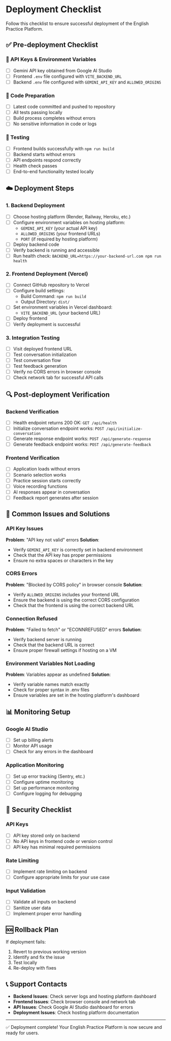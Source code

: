 # Deployment Checklist

Follow this checklist to ensure successful deployment of the English Practice Platform.

## ✅ Pre-deployment Checklist

### 🔑 API Keys & Environment Variables
- [ ] Gemini API key obtained from Google AI Studio
- [ ] Frontend `.env` file configured with `VITE_BACKEND_URL`
- [ ] Backend `.env` file configured with `GEMINI_API_KEY` and `ALLOWED_ORIGINS`

### 📁 Code Preparation
- [ ] Latest code committed and pushed to repository
- [ ] All tests passing locally
- [ ] Build process completes without errors
- [ ] No sensitive information in code or logs

### 🧪 Testing
- [ ] Frontend builds successfully with `npm run build`
- [ ] Backend starts without errors
- [ ] API endpoints respond correctly
- [ ] Health check passes
- [ ] End-to-end functionality tested locally

## ☁️ Deployment Steps

### 1. Backend Deployment
- [ ] Choose hosting platform (Render, Railway, Heroku, etc.)
- [ ] Configure environment variables on hosting platform:
  - `GEMINI_API_KEY` (your actual API key)
  - `ALLOWED_ORIGINS` (your frontend URLs)
  - `PORT` (if required by hosting platform)
- [ ] Deploy backend code
- [ ] Verify backend is running and accessible
- [ ] Run health check: `BACKEND_URL=https://your-backend-url.com npm run health`

### 2. Frontend Deployment (Vercel)
- [ ] Connect GitHub repository to Vercel
- [ ] Configure build settings:
  - Build Command: `npm run build`
  - Output Directory: `dist/`
- [ ] Set environment variables in Vercel dashboard:
  - `VITE_BACKEND_URL` (your backend URL)
- [ ] Deploy frontend
- [ ] Verify deployment is successful

### 3. Integration Testing
- [ ] Visit deployed frontend URL
- [ ] Test conversation initialization
- [ ] Test conversation flow
- [ ] Test feedback generation
- [ ] Verify no CORS errors in browser console
- [ ] Check network tab for successful API calls

## 🔍 Post-deployment Verification

### Backend Verification
- [ ] Health endpoint returns 200 OK: `GET /api/health`
- [ ] Initialize conversation endpoint works: `POST /api/initialize-conversation`
- [ ] Generate response endpoint works: `POST /api/generate-response`
- [ ] Generate feedback endpoint works: `POST /api/generate-feedback`

### Frontend Verification
- [ ] Application loads without errors
- [ ] Scenario selection works
- [ ] Practice session starts correctly
- [ ] Voice recording functions
- [ ] AI responses appear in conversation
- [ ] Feedback report generates after session

## 🚨 Common Issues and Solutions

### API Key Issues
**Problem**: "API key not valid" errors
**Solution**: 
- Verify `GEMINI_API_KEY` is correctly set in backend environment
- Check that the API key has proper permissions
- Ensure no extra spaces or characters in the key

### CORS Errors
**Problem**: "Blocked by CORS policy" in browser console
**Solution**:
- Verify `ALLOWED_ORIGINS` includes your frontend URL
- Ensure the backend is using the correct CORS configuration
- Check that the frontend is using the correct backend URL

### Connection Refused
**Problem**: "Failed to fetch" or "ECONNREFUSED" errors
**Solution**:
- Verify backend server is running
- Check that the backend URL is correct
- Ensure proper firewall settings if hosting on a VM

### Environment Variables Not Loading
**Problem**: Variables appear as undefined
**Solution**:
- Verify variable names match exactly
- Check for proper syntax in .env files
- Ensure variables are set in the hosting platform's dashboard

## 📊 Monitoring Setup

### Google AI Studio
- [ ] Set up billing alerts
- [ ] Monitor API usage
- [ ] Check for any errors in the dashboard

### Application Monitoring
- [ ] Set up error tracking (Sentry, etc.)
- [ ] Configure uptime monitoring
- [ ] Set up performance monitoring
- [ ] Configure logging for debugging

## 🔐 Security Checklist

### API Keys
- [ ] API key stored only on backend
- [ ] No API keys in frontend code or version control
- [ ] API key has minimal required permissions

### Rate Limiting
- [ ] Implement rate limiting on backend
- [ ] Configure appropriate limits for your use case

### Input Validation
- [ ] Validate all inputs on backend
- [ ] Sanitize user data
- [ ] Implement proper error handling

## 🆘 Rollback Plan

If deployment fails:
1. Revert to previous working version
2. Identify and fix the issue
3. Test locally
4. Re-deploy with fixes

## 📞 Support Contacts

- **Backend Issues**: Check server logs and hosting platform dashboard
- **Frontend Issues**: Check browser console and network tab
- **API Issues**: Check Google AI Studio dashboard for errors
- **Deployment Issues**: Check hosting platform documentation

---

✅ Deployment complete! Your English Practice Platform is now secure and ready for users.